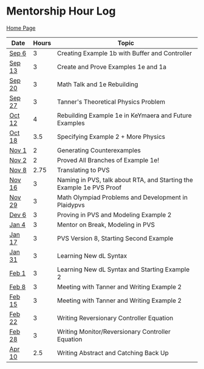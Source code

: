 # Mentorship Hour Log

[Home Page](README.md)

| Date                             | Hours | Topic                                                                |
| -------------------------------- | ----- | -------------------------------------------------------------------- |
| [Sep 6](journals/2023-09-06.md)  | 3     | Creating Example 1b with Buffer and Controller                       |
| [Sep 13](journals/2023-09-13.md) | 3     | Create and Prove Examples 1e and 1a                                  |
| [Sep 20](journals/2023-09-20.md) | 3     | Math Talk and 1e Rebuilding                                          |
| [Sep 27](journals/2023-09-27.md) | 3     | Tanner's Theoretical Physics Problem                                 |
| [Oct 12](journals/2023-10-12.md) | 4     | Rebuilding Example 1e in KeYmaera and Future Examples                |
| [Oct 18](journals/2023-10-18.md) | 3.5   | Specifying Example 2 + More Physics                                  |
| [Nov 1](journals/2023-11-01.md)  | 2     | Generating Counterexamples                                           |
| [Nov 2](journals/2023-11-02.md)  | 2     | Proved All Branches of Example 1e!                                   |
| [Nov 8](journals/2023-11-08.md)  | 2.75  | Translating to PVS                                                   |
| [Nov 16](journals/2023-11-16.md) | 3     | Naming in PVS, talk about RTA, and Starting the Example 1e PVS Proof |
| [Nov 29](journals/2023-11-29.md) | 3     | Math Olympiad Problems and Development in Plaidypvs                  |
| [Dev 6](journals/2023-12-06.md)  | 3     | Proving in PVS and Modeling Example 2                                |
| [Jan 4](journals/2024-01-04.md)  | 3     | Mentor on Break, Modeling in PVS                                     |
| [Jan 17](journals/2024-01-17.md) | 3     | PVS Version 8, Starting Second Example                               |
| [Jan 31](journals/2024-01-31.md) | 3     | Learning New dL Syntax                                               |
| [Feb 1](journals/2024-02-01.md)  | 3     | Learning New dL Syntax and Starting Example 2                        |
| [Feb 8](journals/2024-02-08.md)  | 3     | Meeting with Tanner and Writing Example 2                            |
| [Feb 15](journals/2024-02-15.md) | 3     | Meeting with Tanner and Writing Example 2                            |
| [Feb 22](journals/2024-02-22.md) | 3     | Writing Reversionary Controller Equation                             |
| [Feb 28](journals/2024-02-28.md) | 3     | Writing Monitor/Reversionary Controller Equation                     |
| [Apr 10](journals/2024-04-10.md) | 2.5   | Writing Abstract and Catching Back Up                                |

